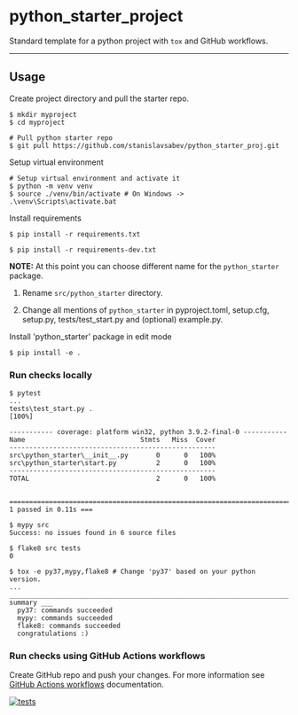 # python_starter_project

Standard template for a python project with `tox` and GitHub workflows.

---

## Usage

Create project directory and pull the starter repo.

```text
$ mkdir myproject
$ cd myproject

# Pull python starter repo
$ git pull https://github.com/stanislavsabev/python_starter_proj.git
```

Setup virtual environment

```text
# Setup virtual environment and activate it
$ python -m venv venv
$ source ./venv/bin/activate # On Windows -> .\venv\Scripts\activate.bat
```

Install requirements

```text
$ pip install -r requirements.txt
```

```text
$ pip install -r requirements-dev.txt
```

**NOTE:** At this point you can choose different name for the `python_starter` package.

1. Rename `src/python_starter` directory.

2. Change all mentions of `python_starter` in pyproject.toml, setup.cfg, setup.py, tests/test_start.py and (optional) example.py.

Install 'python_starter' package in edit mode

```text
$ pip install -e .
```

### Run checks locally

```text
$ pytest
...
tests\test_start.py .
[100%]

----------- coverage: platform win32, python 3.9.2-final-0 -----------
Name                             Stmts   Miss  Cover
----------------------------------------------------
src\python_starter\__init__.py       0      0   100%
src\python_starter\start.py          2      0   100%
----------------------------------------------------
TOTAL                                2      0   100%


========================================================================= 1 passed in 0.11s ===
```

```text
$ mypy src
Success: no issues found in 6 source files

$ flake8 src tests
0
```

```text
$ tox -e py37,mypy,flake8 # Change 'py37' based on your python version.
...
______________________________________________________________________________ summary ___
  py37: commands succeeded
  mypy: commands succeeded
  flake8: commands succeeded
  congratulations :)
```

### Run checks using GitHub Actions workflows

Create GitHub repo and push your changes.
For more information see [GitHub Actions workflows](https://docs.github.com/en/actions/using-workflows) documentation.

[![tests](https://github.com/stanislavsabev/python_starter_proj/actions/workflows/tests.yaml/badge.svg)](https://github.com/stanislavsabev/python_starter_proj/actions/workflows/tests.yaml)